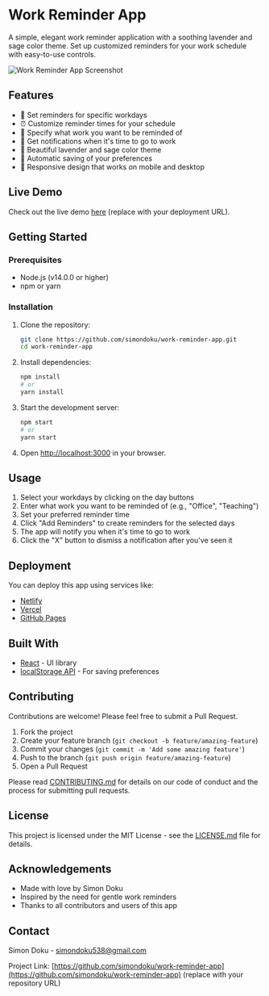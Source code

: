 # Work Reminder App

A simple, elegant work reminder application with a soothing lavender and sage color theme. Set up customized reminders for your work schedule with easy-to-use controls.

![Work Reminder App Screenshot](screenshot.png)

## Features

- 📅 Set reminders for specific workdays
- ⏰ Customize reminder times for your schedule
- 💼 Specify what work you want to be reminded of
- 🔔 Get notifications when it's time to go to work
- 🎨 Beautiful lavender and sage color theme
- 💾 Automatic saving of your preferences
- 📱 Responsive design that works on mobile and desktop

## Live Demo

Check out the live demo [here](#) (replace with your deployment URL).

## Getting Started

### Prerequisites

- Node.js (v14.0.0 or higher)
- npm or yarn

### Installation

1. Clone the repository:
   ```bash
   git clone https://github.com/simondoku/work-reminder-app.git
   cd work-reminder-app
   ```

2. Install dependencies:
   ```bash
   npm install
   # or
   yarn install
   ```

3. Start the development server:
   ```bash
   npm start
   # or
   yarn start
   ```

4. Open [http://localhost:3000](http://localhost:3000) in your browser.

## Usage

1. Select your workdays by clicking on the day buttons
2. Enter what work you want to be reminded of (e.g., "Office", "Teaching")
3. Set your preferred reminder time
4. Click "Add Reminders" to create reminders for the selected days
5. The app will notify you when it's time to go to work
6. Click the "X" button to dismiss a notification after you've seen it

## Deployment

You can deploy this app using services like:

- [Netlify](https://www.netlify.com/)
- [Vercel](https://vercel.com/)
- [GitHub Pages](https://pages.github.com/)

## Built With

- [React](https://reactjs.org/) - UI library
- [localStorage API](https://developer.mozilla.org/en-US/docs/Web/API/Window/localStorage) - For saving preferences

## Contributing

Contributions are welcome! Please feel free to submit a Pull Request.

1. Fork the project
2. Create your feature branch (`git checkout -b feature/amazing-feature`)
3. Commit your changes (`git commit -m 'Add some amazing feature'`)
4. Push to the branch (`git push origin feature/amazing-feature`)
5. Open a Pull Request

Please read [CONTRIBUTING.md](CONTRIBUTING.md) for details on our code of conduct and the process for submitting pull requests.

## License

This project is licensed under the MIT License - see the [LICENSE.md](LICENSE.md) file for details.

## Acknowledgements

- Made with love by Simon Doku
- Inspired by the need for gentle work reminders
- Thanks to all contributors and users of this app

## Contact

Simon Doku - [simondoku538@gmail.com](mailto:simondoku9@gmail.com)

Project Link: [https://github.com/simondoku/work-reminder-app](https://github.com/simondoku/work-reminder-app) (replace with your repository URL)
